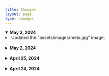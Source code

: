```yaml
---
title: Changes
layout: page
type: changes
---
```


<style>
.dropdowns {
    text-align: left;
}
h1.title {
    display: none;
}
hr.has-background-black {
    display: none;
}
</style>

<div class="dropdowns">

<details open>
<summary><strong>May 3, 2024</strong></summary>

<li> Updated the "assets/images/meta.jpg" image. </li>

</details>

<br>

<details>
<summary><strong>May 2, 2024</strong></summary>

<li> Hid the "VFX NEEDED" section from "Glitches and Technical Oddities [Deja Vu]" to later be added to "Confirmed as NOT part of the ARG". </li>
<li> Added the "Changes" page (the page you are reading this on). </li>
<li> Added "Francium/Element Number 87 [Deja Vu]" to the to-do list and "Deja Vu" page. </li>

</details>

<br>

<details>
<summary><strong>April 25, 2024</strong></summary>

<li> Updated "Related Topics" on the "Deja Vu" page to include updated topics. </li>
<li> Added episode details to the "Questions/Answers/Results [Deja Vu]" page. </li>
<li> Added the "Find more on "Deja Vu"" text to the "Questions/Answers/Results [Deja Vu]" page. </li>
<li> Added the "Aleksandr Solzhenitsyn [Deja Vu]" blog post.</li>
<li> Added the "Glitches and Technical Oddities [Deja Vu]" blog post. </li>
<li> Added the "HTML HEX Code [Deja Vu]" blog post. </li>
<li> New asset "assets/images/blog/color-block.png" </li>
<li> New asset "assets/images/blog/color-code.png"</li>
<li> New asset "assets/images/blog/glitch.png" </li>
<li> Updated the To-Do list to check off the newly added pages. </li>
<li> Added "Episode Credits" to the "Deja Vu" page </li>

</details>

<br>

<details>
<summary><strong>April 24, 2024</strong></summary>

<li> Website officially released </li>

</details>


</div>